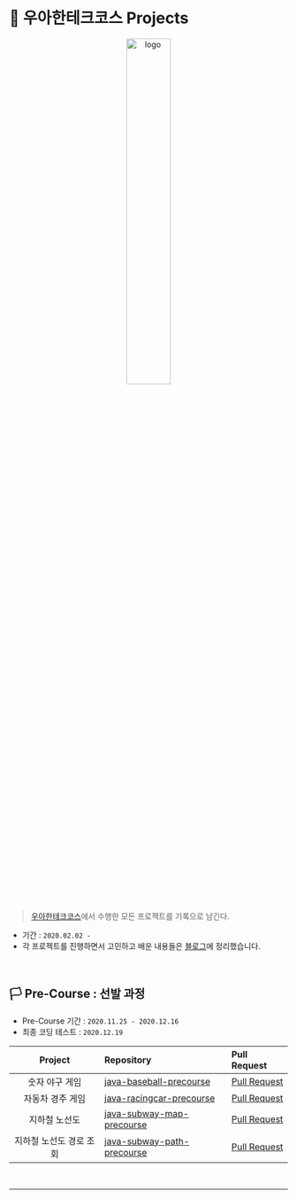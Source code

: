 # 🚀 우아한테크코스 Projects

<p align="center">
    <img src="https://user-images.githubusercontent.com/56240505/103433074-16396980-4c2e-11eb-8af0-01bfb640323d.jpg" alt="logo" width="40%"/>
</p>

> [우아한테크코스](https://woowacourse.github.io/)에서 수행한 모든 프로젝트를 기록으로 남긴다.

* 기간 : ``2020.02.02 - ``
* 각 프로젝트를 진행하면서 고민하고 배운 내용들은 [블로그](https://xlffm3.github.io/categories/#%EC%9A%B0%EC%95%84%ED%95%9C%ED%85%8C%ED%81%AC%EC%BD%94%EC%8A%A4)에 정리했습니다.

<br>

## 🏳️ Pre-Course : 선발 과정

* Pre-Course 기간 : ``2020.11.25 - 2020.12.16``
* 최종 코딩 테스트 : ``2020.12.19``

| Project | Repository | Pull Request |
|:---:|:---|:---|
|  숫자 야구 게임  | [java-baseball-precourse](https://github.com/xlffm3/java-baseball-precourse/tree/xlffm3) | [Pull Request](https://github.com/woowacourse/java-baseball-precourse/pull/339) |
| 자동차 경주 게임 | [java-racingcar-precourse](https://github.com/xlffm3/java-racingcar-precourse/tree/xlffm3) | [Pull Request](https://github.com/woowacourse/java-racingcar-precourse/pull/305) |
| 지하철 노선도 | [java-subway-map-precourse](https://github.com/xlffm3/java-subway-map-precourse/tree/xlffm3) | [Pull Request](https://github.com/woowacourse/java-subway-map-precourse/pull/88) |
| 지하철 노선도 경로 조회 | [java-subway-path-precourse](https://github.com/xlffm3/java-subway-path-precourse/tree/xlffm3) | [Pull Request](https://github.com/woowacourse/java-subway-path-precourse/pull/32) |

<br>

---
